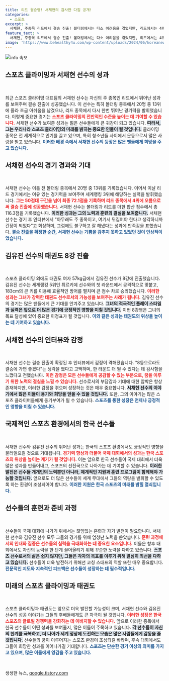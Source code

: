 ```yaml
---
title: 리드 결승행! 서채현의 감사한 다짐 공개!
categories:
  - 스포츠
excerpt: >
  서채현, 주종목 리드에서 결승 진출! 볼더링에서는 다소 어려움을 겪었지만, 리드에서는 4위로 올라섰습니다. 김유진도 태권도 8강에 진출하며 기대감을 더하고 있습니다. 이번 경기가 더욱 궁금해지네요!
feature_text: >
  서채현, 주종목 리드에서 결승 진출! 볼더링에서는 다소 어려움을 겪었지만, 리드에서는 4위로 올라섰습니다. 김유진도 태권도 8강에 진출하며 기대감을 더하고 있습니다. 이번 경기가 더욱 궁금해지네요!
image: 'https://www.behealthy4u.com/wp-content/uploads/2024/06/koreanews.jpg'
---
```


<p><img src="https://www.behealthy4u.com/wp-content/uploads/2024/06/koreanews.jpg" alt="info 속보" /></p>

<h2 data-ke-size="size26">스포츠 클라이밍과 서채현 선수의 성과</h2>

<p data-ke-size="size16">&nbsp;</p>

<p>최근 스포츠 클라이밍 대표팀의 서채현 선수는 자신의 주 종목인 리드에서 뛰어난 성과를 보여주며 결승 진출에 성공했습니다. 이 선수는 특히 볼더링 종목에서 20명 중 13위에 올라 조금 아쉬움을 남겼으나, 리드 종목에서 다시 한번 뛰어난 경기력을 발휘했습니다. 이렇게 중요한 경기는 <b><span style="color: #ee2323;">스포츠 클라이밍의 전반적인 수준을 높이는 데 기여할 수 있습니다.</span></b> 서채현 선수가 보여준 성과는 젊은 선수들에게 큰 귀감이 되고 있습니다. <b><span style="background-color: #21538527;">따라서, 그는 우리나라 스포츠 클라이밍의 미래를 밝히는 중요한 인물이 될 것입니다.</span></b> 클라이밍 종목은 전 세계적으로 인기를 끌고 있으며, 특히 청소년들 사이에서 운동으로서 많은 사랑을 받고 있습니다. <b><span style="color: #1a5490;">이러한 배경 속에서 서채현 선수의 등장은 많은 팬들에게 희망을 주고 있습니다.</span></b></p>

<h2 data-ke-size="size26">서채현 선수의 경기 경과와 기대</h2>

<p data-ke-size="size16">&nbsp;</p>

<p>서채현 선수는 이틀 전 볼더링 종목에서 20명 중 13위를 기록했습니다. 이어서 이날 리드 경기에서는 여유 있는 경기력을 보여주며 세계랭킹 3위에 해당하는 실력을 발휘했습니다. <b><span style="color: #ee2323;">그는 50점대 구간을 넘어 최종 72.1점을 기록하며 리드 종목에서 4위에 오름으로써 결승 진출에 성공했습니다.</span></b> 서채현 선수는 볼더링과 리드를 더한 합산 점수에서 총 116.3점을 기록했습니다. <b><span style="background-color: #21538527;">이러한 성과는 그의 노력과 훈련의 결실을 보여줍니다.</span></b> 서채현 선수는 경기 후 인터뷰에서 "아무래도 주 종목이고, 여기서 뒤집어야 한다고 생각하니까 긴장이 되었다"고 회상하며, 그럼에도 불구하고 잘 해냈다는 성과에 만족감을 표했습니다. <b><span style="color: #1a5490;">결승 진출을 확정한 순간, 서채현 선수는 기쁨을 감추지 못하고 있었던 것이 인상적이었습니다.</span></b></p>

<h2 data-ke-size="size26">김유진 선수의 태권도 8강 진출</h2>

<p data-ke-size="size16">&nbsp;</p>

<p>스포츠 클라이밍 외에도 태권도 여자 57kg급에서 김유진 선수가 8강에 진출했습니다. 김유진 선수는 세계랭킹 5위인 튀르키예 선수와의 첫 라운드에서 공격적으로 맞붙고, 183cm의 큰 키를 이용해 효율적인 방어를 펼치며 큰 점수 차로 승리했습니다. <b><span style="color: #ee2323;">이러한 성과는 그녀가 강력한 태권도 선수로서의 가능성을 보여주는 사례가 됩니다.</span></b> 김유진 선수의 경기는 많은 팬들에게 큰 기대를 안겨주고 있습니다. <b><span style="background-color: #21538527;">그녀의 적극적인 플레이 스타일과 실력은 앞으로 더 많은 경기에 긍정적인 영향을 미칠 것입니다.</span></b> 이번 8강행은 그녀의 목표 달성에 있어 중요한 이정표가 될 것입니다. <b><span style="color: #1a5490;">이와 같은 성과는 태권도의 위상을 높이는 데 기여하고 있습니다.</span></b></p>

<h2 data-ke-size="size26">서채현 선수의 인터뷰와 감정</h2>

<p data-ke-size="size16">&nbsp;</p>

<p>서채현 선수는 결승 진출이 확정된 후 인터뷰에서 감정이 격해졌습니다. "8등으로라도 결승에 가면 좋겠다"는 생각을 했다고 고백하며, 한 라운드 더 뛸 수 있다는 데 감사함을 느꼈다고 전했습니다. <b><span style="color: #ee2323;">이런 감정은 모든 선수들에게 공감할 수 있는 부분으로, 꿈을 이루기 위한 노력의 결실을 느낄 수 있습니다.</span></b> 선수로서의 부담감과 기대에 대한 압박은 항상 존재하지만, 이러한 감정을 겪으며 성장하는 것은 매우 중요합니다. <b><span style="background-color: #21538527;">서채현 선수의 이야기에서 많은 이들이 용기와 희망을 얻을 수 있을 것입니다.</span></b> 또한, 그의 이야기는 많은 스포츠 클라이머들에게 동기부여가 될 수 있습니다. <b><span style="color: #1a5490;">스포츠를 통한 성장은 언제나 긍정적인 영향을 미칠 수 있습니다.</span></b></p>

<h2 data-ke-size="size26">국제적인 스포츠 환경에서의 한국 선수들</h2>

<p data-ke-size="size16">&nbsp;</p>

<p>서채현 선수와 김유진 선수의 뛰어난 성과는 한국의 스포츠 환경에서도 긍정적인 영향을 불러일으킬 것으로 기대됩니다. <b><span style="color: #ee2323;">경기력 향상과 더불어 국제 대회에서의 성과는 한국 스포츠의 위상을 높이는 계기가 될 것입니다.</span></b> 이는 앞으로 한국 선수들이 국제 대회에서 더욱 많은 성과를 만들어내고, 스포츠의 선진국으로 나아가는 데 기여할 수 있습니다. <b><span style="background-color: #21538527;">이러한 발전은 선수들 개개인의 노력뿐만 아니라, 체계적인 지원과 훈련 프로그램이 함께해야 가능할 것입니다.</span></b> 앞으로도 더 많은 선수들이 세계 무대에서 그들의 역량을 발휘할 수 있도록 하는 환경이 조성되어야 합니다. <b><span style="color: #1a5490;">이러한 지원은 한국 스포츠의 미래를 밝힐 열쇠입니다.</span></b></p>

<h2 data-ke-size="size26">선수들의 훈련과 준비 과정</h2>

<p data-ke-size="size16">&nbsp;</p>

<p>선수들이 국제 대회에 나가기 위해서는 끊임없는 훈련과 자기 발전이 필요합니다. 서채현 선수와 김유진 선수 모두 그들의 경기를 위해 엄청난 노력을 쏟았습니다. <b><span style="color: #ee2323;">훈련 과정에서의 인내와 집중은 선수들의 실력을 극대화하는 데 중요한 요소입니다.</span></b> 이들은 향후 대회에서도 자신의 능력을 한 단계 끌어올리기 위해 꾸준한 노력을 다하고 있습니다. <b><span style="background-color: #21538527;">스포츠 선수로서의 삶은 쉽지 않지만, 그들은 각자의 목표를 이루기 위해 열심히 최선을 다하고 있습니다.</span></b> 선수들이 더욱 발전하기 위해선 코칭 스태프의 역할 또한 매우 중요합니다. <b><span style="color: #1a5490;">전문적인 지도와 지속적인 피드백은 선수들이 성장하는 데 필수적입니다.</span></b></p>

<h2 data-ke-size="size26">미래의 스포츠 클라이밍과 태권도</h2>

<p data-ke-size="size16">&nbsp;</p>

<p>스포츠 클라이밍과 태권도는 앞으로 더욱 발전할 가능성이 크며, 서채현 선수와 김유진 선수의 성공 이야기는 그들의 후배들에게도 큰 자극이 될 것입니다. <b><span style="color: #ee2323;">이러한 성장은 한국 스포츠의 글로벌 경쟁력을 강화하는 데 이바지할 수 있습니다.</span></b> 앞으로 이러한 종목에서 한국 선수들이 어떤 성과를 보여줄지, 많은 이들이 주목하고 있습니다. <b><span style="background-color: #21538527;">각 선수들이 자신의 한계를 극복하고, 더 나아가 세계 정상에 도전하는 모습은 많은 사람들에게 감동을 줄 것입니다.</span></b> 선수들의 꿈이 이루어지는 스포츠 환경이 조성되길 바라며, 후속 대회에서도 그들이 희망찬 성과를 이어나가길 기대합니다. <b><span style="color: #1a5490;">스포츠는 단순한 경기 이상의 의미를 가지고 있으며, 많은 이들에게 영감을 주고 있습니다.</span></b></p>

<p data-ke-size="size16">&nbsp;</p>
생생한 뉴스, <a href="https://qoogle.tistory.com" rel="dofollow">qoogle.tistory.com</a>


